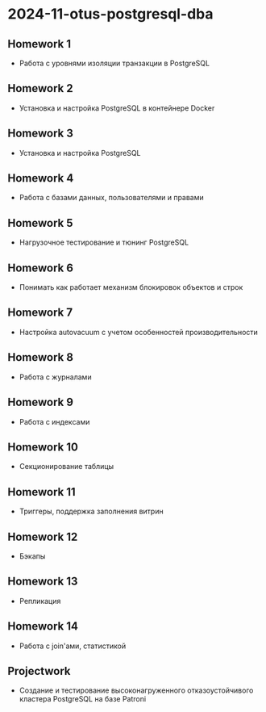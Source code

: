 # 2024-11-otus-postgresql-dba

## Homework 1

- Работа с уровнями изоляции транзакции в PostgreSQL

## Homework 2

- Установка и настройка PostgreSQL в контейнере Docker

## Homework 3

- Установка и настройка PostgreSQL

## Homework 4

- Работа с базами данных, пользователями и правами

## Homework 5

- Нагрузочное тестирование и тюнинг PostgreSQL

## Homework 6

- Понимать как работает механизм блокировок объектов и строк

## Homework 7

- Настройка autovacuum с учетом особенностей производительности

## Homework 8

- Работа с журналами

## Homework 9

- Работа с индексами

## Homework 10

- Секционирование таблицы

## Homework 11

- Триггеры, поддержка заполнения витрин

## Homework 12

- Бэкапы

## Homework 13

- Репликация

## Homework 14

- Работа с join'ами, статистикой

## Projectwork

- Создание и тестирование высоконагруженного отказоустойчивого кластера PostgreSQL на базе Patroni
